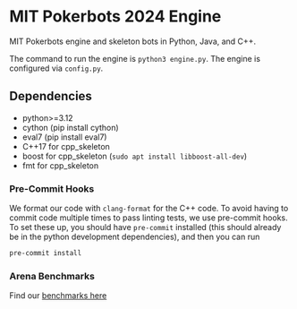 # MIT Pokerbots 2024 Engine
MIT Pokerbots engine and skeleton bots in Python, Java, and C++.

The command to run the engine is `python3 engine.py`. The engine is configured via `config.py`.

## Dependencies
 - python>=3.12
 - cython (pip install cython)
 - eval7 (pip install eval7)
 - C++17 for cpp_skeleton
 - boost for cpp_skeleton (`sudo apt install libboost-all-dev`)
 - fmt for cpp_skeleton

### Pre-Commit Hooks

We format our code with `clang-format` for the C++ code. To avoid having to commit code multiple times
to pass linting tests, we use pre-commit hooks. To set these up, you should have `pre-commit` installed (this should already be in the python development dependencies), and then you can run

```bash
pre-commit install
```

### Arena Benchmarks

Find our [benchmarks here](https://github.com/ruse-ai/mitpokerbots-2024/tree/gh-pages)
